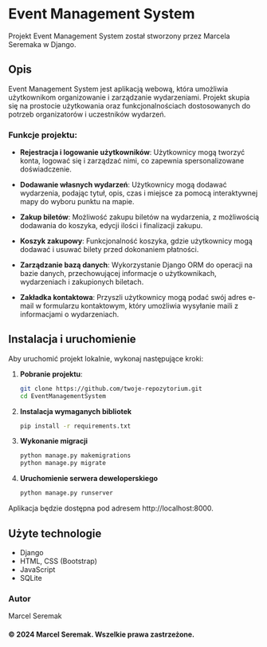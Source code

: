 # Event Management System

Projekt Event Management System został stworzony przez Marcela Seremaka w Django.

## Opis

Event Management System jest aplikacją webową, która umożliwia użytkownikom organizowanie i zarządzanie wydarzeniami. Projekt skupia się na prostocie użytkowania oraz funkcjonalnościach dostosowanych do potrzeb organizatorów i uczestników wydarzeń.

### Funkcje projektu:

- **Rejestracja i logowanie użytkowników**: Użytkownicy mogą tworzyć konta, logować się i zarządzać nimi, co zapewnia spersonalizowane doświadczenie.
  
- **Dodawanie własnych wydarzeń**: Użytkownicy mogą dodawać wydarzenia, podając tytuł, opis, czas i miejsce za pomocą interaktywnej mapy do wyboru punktu na mapie.

- **Zakup biletów**: Możliwość zakupu biletów na wydarzenia, z możliwością dodawania do koszyka, edycji ilości i finalizacji zakupu.

- **Koszyk zakupowy**: Funkcjonalność koszyka, gdzie użytkownicy mogą dodawać i usuwać bilety przed dokonaniem płatności.

- **Zarządzanie bazą danych**: Wykorzystanie Django ORM do operacji na bazie danych, przechowującej informacje o użytkownikach, wydarzeniach i zakupionych biletach.

- **Zakładka kontaktowa**: Przyszli użytkownicy mogą podać swój adres e-mail w formularzu kontaktowym, który umożliwia wysyłanie maili z informacjami o wydarzeniach.

## Instalacja i uruchomienie

Aby uruchomić projekt lokalnie, wykonaj następujące kroki:

1. **Pobranie projektu**:
   ```bash
   git clone https://github.com/twoje-repozytorium.git
   cd EventManagementSystem
   
2. **Instalacja wymaganych bibliotek**

   ```bash
   pip install -r requirements.txt

3. **Wykonanie migracji**
   ```bash
   python manage.py makemigrations
   python manage.py migrate

4. **Uruchomienie serwera deweloperskiego**
   ```bash
   python manage.py runserver
Aplikacja będzie dostępna pod adresem http://localhost:8000.

## Użyte technologie
- Django
- HTML, CSS (Bootstrap)
- JavaScript
- SQLite

### Autor
Marcel Seremak


#### © 2024 Marcel Seremak. Wszelkie prawa zastrzeżone.